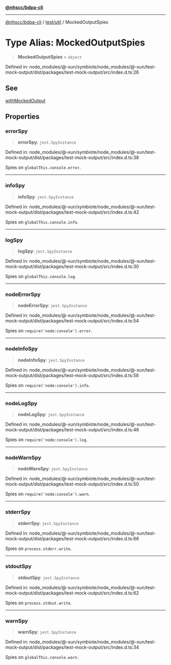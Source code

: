 [**@nhscc/bdpa-cli**](../../../README.md)

***

[@nhscc/bdpa-cli](../../../README.md) / [test/util](../README.md) / MockedOutputSpies

# Type Alias: MockedOutputSpies

> **MockedOutputSpies** = `object`

Defined in: node\_modules/@-xun/symbiote/node\_modules/@-xun/test-mock-output/dist/packages/test-mock-output/src/index.d.ts:26

## See

[withMockedOutput](../functions/withMockedOutput.md)

## Properties

### errorSpy

> **errorSpy**: `jest.SpyInstance`

Defined in: node\_modules/@-xun/symbiote/node\_modules/@-xun/test-mock-output/dist/packages/test-mock-output/src/index.d.ts:38

Spies on `globalThis.console.error`.

***

### infoSpy

> **infoSpy**: `jest.SpyInstance`

Defined in: node\_modules/@-xun/symbiote/node\_modules/@-xun/test-mock-output/dist/packages/test-mock-output/src/index.d.ts:42

Spies on `globalThis.console.info`.

***

### logSpy

> **logSpy**: `jest.SpyInstance`

Defined in: node\_modules/@-xun/symbiote/node\_modules/@-xun/test-mock-output/dist/packages/test-mock-output/src/index.d.ts:30

Spies on `globalThis.console.log`.

***

### nodeErrorSpy

> **nodeErrorSpy**: `jest.SpyInstance`

Defined in: node\_modules/@-xun/symbiote/node\_modules/@-xun/test-mock-output/dist/packages/test-mock-output/src/index.d.ts:54

Spies on `require('node:console').error`.

***

### nodeInfoSpy

> **nodeInfoSpy**: `jest.SpyInstance`

Defined in: node\_modules/@-xun/symbiote/node\_modules/@-xun/test-mock-output/dist/packages/test-mock-output/src/index.d.ts:58

Spies on `require('node:console').info`.

***

### nodeLogSpy

> **nodeLogSpy**: `jest.SpyInstance`

Defined in: node\_modules/@-xun/symbiote/node\_modules/@-xun/test-mock-output/dist/packages/test-mock-output/src/index.d.ts:46

Spies on `require('node:console').log`.

***

### nodeWarnSpy

> **nodeWarnSpy**: `jest.SpyInstance`

Defined in: node\_modules/@-xun/symbiote/node\_modules/@-xun/test-mock-output/dist/packages/test-mock-output/src/index.d.ts:50

Spies on `require('node:console').warn`.

***

### stderrSpy

> **stderrSpy**: `jest.SpyInstance`

Defined in: node\_modules/@-xun/symbiote/node\_modules/@-xun/test-mock-output/dist/packages/test-mock-output/src/index.d.ts:66

Spies on `process.stderr.write`.

***

### stdoutSpy

> **stdoutSpy**: `jest.SpyInstance`

Defined in: node\_modules/@-xun/symbiote/node\_modules/@-xun/test-mock-output/dist/packages/test-mock-output/src/index.d.ts:62

Spies on `process.stdout.write`.

***

### warnSpy

> **warnSpy**: `jest.SpyInstance`

Defined in: node\_modules/@-xun/symbiote/node\_modules/@-xun/test-mock-output/dist/packages/test-mock-output/src/index.d.ts:34

Spies on `globalThis.console.warn`.
